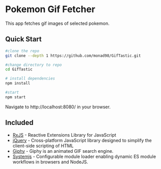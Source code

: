 # Pokemon Gif Fetcher
This app fetches gif images of selected pokemon.

## Quick Start
```bash
#clone the repo
git clone --depth 1 https://github.com/monad98/GifTastic.git

#change directory to repo
cd GifTastic

# install dependencies
npm install

#start
npm start
```
Navigate to http://localhost:8080/ in your browser.

## Included
- [RxJS](https://github.com/ReactiveX/rxjs) - Reactive Extensions Library for JavaScript
- [jQuery](https://jquery.com/) - Cross-platform JavaScript library designed to simplify the client-side scripting of HTML
- [Giphy](https://github.com/Giphy/GiphyAPI) - Giphy is an animated GIF search engine.
- [Systemjs](https://github.com/systemjs/systemjs) - Configurable module loader enabling dynamic ES module workflows in browsers and NodeJS.